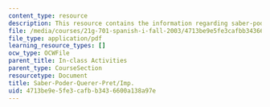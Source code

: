 ```yaml
---
content_type: resource
description: This resource contains the information regarding saber-poder-querer-pret/imp.
file: /media/courses/21g-701-spanish-i-fall-2003/4713be9e5fe3cafbb3436600a138a97e_MIT21G_701F03_24preti.pdf
file_type: application/pdf
learning_resource_types: []
ocw_type: OCWFile
parent_title: In-class Activities
parent_type: CourseSection
resourcetype: Document
title: Saber-Poder-Querer-Pret/Imp.
uid: 4713be9e-5fe3-cafb-b343-6600a138a97e
---
```

